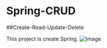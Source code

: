 # Spring-CRUD 
##Create-Read-Update-Delete

This project is create Spring. 
![Image](C:\Users\Nurgül\Desktop\Login1.png)
